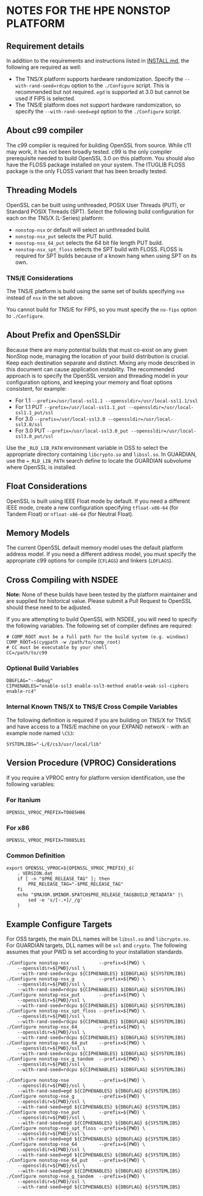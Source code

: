 NOTES FOR THE HPE NONSTOP PLATFORM
==============================

Requirement details
-------------------

In addition to the requirements and instructions listed
in [INSTALL.md](INSTALL.md), the following are required as well:

 * The TNS/X platform supports hardware randomization.
   Specify the `--with-rand-seed=rdcpu` option to the `./Configure` script.
   This is recommended but not required. `egd` is supported at 3.0 but cannot
   be used if FIPS is selected.
 * The TNS/E platform does not support hardware randomization, so
   specify the `--with-rand-seed=egd` option to the `./Configure` script.

About c99 compiler
------------------

The c99 compiler is required for building OpenSSL from source. While c11
may work, it has not been broadly tested. c99 is the only compiler
prerequisite needed to build OpenSSL 3.0 on this platform. You should also
have the FLOSS package installed on your system. The ITUGLIB FLOSS package
is the only FLOSS variant that has been broadly tested.

Threading Models
----------------

OpenSSL can be built using unthreaded, POSIX User Threads (PUT), or Standard
POSIX Threads (SPT). Select the following build configuration for each on
the TNS/X (L-Series) platform:

 * `nonstop-nsx` or default will select an unthreaded build.
 * `nonstop-nsx_put` selects the PUT build.
 * `nonstop-nsx_64_put` selects the 64 bit file length PUT build.
 * `nonstop-nsx_spt_floss` selects the SPT build with FLOSS. FLOSS is
   required for SPT builds because of a known hang when using SPT on its own.

### TNS/E Considerations

The TNS/E platform is build using the same set of builds specifying `nse`
instead of `nsx` in the set above.

You cannot build for TNS/E for FIPS, so you must specify the `no-fips`
option to `./Configure`.

About Prefix and OpenSSLDir
---------------------------

Because there are many potential builds that must co-exist on any given
NonStop node, managing the location of your build distribution is crucial.
Keep each destination separate and distinct. Mixing any mode described in
this document can cause application instability. The recommended approach
is to specify the OpenSSL version and threading model in your configuration
options, and keeping your memory and float options consistent, for example:

 * For 1.1 `--prefix=/usr/local-ssl1.1 --openssldir=/usr/local-ssl1.1/ssl`
 * For 1.1 PUT `--prefix=/usr/local-ssl1.1_put --openssldir=/usr/local-ssl1.1_put/ssl`
 * For 3.0 `--prefix=/usr/local-ssl3.0 --openssldir=/usr/local-ssl3.0/ssl`
 * For 3.0 PUT `--prefix=/usr/local-ssl3.0_put --openssldir=/usr/local-ssl3.0_put/ssl`

Use the `_RLD_LIB_PATH` environment variable in OSS to select the appropriate
directory containing `libcrypto.so` and `libssl.so`. In GUARDIAN, use the
`=_RLD_LIB_PATH` search define to locate the GUARDIAN subvolume where OpenSSL
is installed.

Float Considerations
--------------------

OpenSSL is built using IEEE Float mode by default. If you need a different
IEEE mode, create a new configuration specifying `tfloat-x86-64` (for Tandem
Float) or `nfloat-x86-64` (for Neutral Float).

Memory Models
-------------

The current OpenSSL default memory model uses the default platform address
model. If you need a different address model, you must specify the appropriate
c99 options for compile (`CFLAGS`) and linkers (`LDFLAGS`).

Cross Compiling with NSDEE
--------------------------

**Note:** None of these builds have been tested by the platform maintainer and are
supplied for historical value. Please submit a Pull Request to OpenSSL should
these need to be adjusted.

If you are attempting to build OpenSSL with NSDEE, you will need to specify
the following variables. The following set of compiler defines are required:

    # COMP_ROOT must be a full path for the build system (e.g. windows)
    COMP_ROOT=$(cygpath -w /path/to/comp_root)
    # CC must be executable by your shell
    CC=/path/to/c99

### Optional Build Variables

    DBGFLAG="--debug"
    CIPHENABLES="enable-ssl3 enable-ssl3-method enable-weak-ssl-ciphers enable-rc4"

### Internal Known TNS/X to TNS/E Cross Compile Variables

The following definition is required if you are building on TNS/X for TNS/E
and have access to a TNS/E machine on your EXPAND network - with an example
node named `\CS3`:

    SYSTEMLIBS="-L/E/cs3/usr/local/lib"

Version Procedure (VPROC) Considerations
----------------------------------------

If you require a VPROC entry for platform version identification, use the
following variables:

### For Itanium

    OPENSSL_VPROC_PREFIX=T0085H06

### For x86

    OPENSSL_VPROC_PREFIX=T0085L01

### Common Definition

    export OPENSSL_VPROC=${OPENSSL_VPROC_PREFIX}_$(
        . VERSION.dat
        if [ -n "$PRE_RELEASE_TAG" ]; then
            PRE_RELEASE_TAG="-$PRE_RELEASE_TAG"
        fi
        echo "$MAJOR.$MINOR.$PATCH$PRE_RELEASE_TAG$BUILD_METADATA" |\
            sed -e 's/[-.+]/_/g'
        )

Example Configure Targets
-------------------------

For OSS targets, the main DLL names will be `libssl.so` and `libcrypto.so`.
For GUARDIAN targets, DLL names will be `ssl` and `crypto`. The following
assumes that your PWD is set according to your installation standards.

    ./Configure nonstop-nsx           --prefix=${PWD} \
        --openssldir=${PWD}/ssl \
        --with-rand-seed=rdcpu ${CIPHENABLES} ${DBGFLAG} ${SYSTEMLIBS}
    ./Configure nonstop-nsx_g         --prefix=${PWD} \
        --openssldir=${PWD}/ssl \
        --with-rand-seed=rdcpu ${CIPHENABLES} ${DBGFLAG} ${SYSTEMLIBS}
    ./Configure nonstop-nsx_put       --prefix=${PWD} \
        --openssldir=${PWD}/ssl \
        --with-rand-seed=rdcpu ${CIPHENABLES} ${DBGFLAG} ${SYSTEMLIBS}
    ./Configure nonstop-nsx_spt_floss --prefix=${PWD} \
        --openssldir=${PWD}/ssl \
        --with-rand-seed=rdcpu ${CIPHENABLES} ${DBGFLAG} ${SYSTEMLIBS}
    ./Configure nonstop-nsx_64        --prefix=${PWD} \
        --openssldir=${PWD}/ssl \
        --with-rand-seed=rdcpu ${CIPHENABLES} ${DBGFLAG} ${SYSTEMLIBS}
    ./Configure nonstop-nsx_64_put    --prefix=${PWD} \
        --openssldir=${PWD}/ssl \
        --with-rand-seed=rdcpu ${CIPHENABLES} ${DBGFLAG} ${SYSTEMLIBS}
    ./Configure nonstop-nsx_g_tandem  --prefix=${PWD} \
        --openssldir=${PWD}/ssl \
        --with-rand-seed=rdcpu ${CIPHENABLES} ${DBGFLAG} ${SYSTEMLIBS}

    ./Configure nonstop-nse           --prefix=${PWD} \
        --openssldir=${PWD}/ssl \
        --with-rand-seed=egd ${CIPHENABLES} ${DBGFLAG} ${SYSTEMLIBS}
    ./Configure nonstop-nse_g         --prefix=${PWD} \
        --openssldir=${PWD}/ssl \
        --with-rand-seed=egd ${CIPHENABLES} ${DBGFLAG} ${SYSTEMLIBS}
    ./Configure nonstop-nse_put       --prefix=${PWD} \
        --openssldir=${PWD}/ssl \
        --with-rand-seed=egd ${CIPHENABLES} ${DBGFLAG} ${SYSTEMLIBS}
    ./Configure nonstop-nse_spt_floss --prefix=${PWD} \
        --openssldir=${PWD}/ssl \
        --with-rand-seed=egd ${CIPHENABLES} ${DBGFLAG} ${SYSTEMLIBS}
    ./Configure nonstop-nse_64        --prefix=${PWD} \
        --openssldir=${PWD}/ssl \
        --with-rand-seed=egd ${CIPHENABLES} ${DBGFLAG} ${SYSTEMLIBS}
    ./Configure nonstop-nse_64_put    --prefix=${PWD} \
        --openssldir=${PWD}/ssl \
        --with-rand-seed=egd ${CIPHENABLES} ${DBGFLAG} ${SYSTEMLIBS}
    ./Configure nonstop-nse_g_tandem  --prefix=${PWD} \
        --openssldir=${PWD}/ssl \
        --with-rand-seed=egd ${CIPHENABLES} ${DBGFLAG} ${SYSTEMLIBS}
